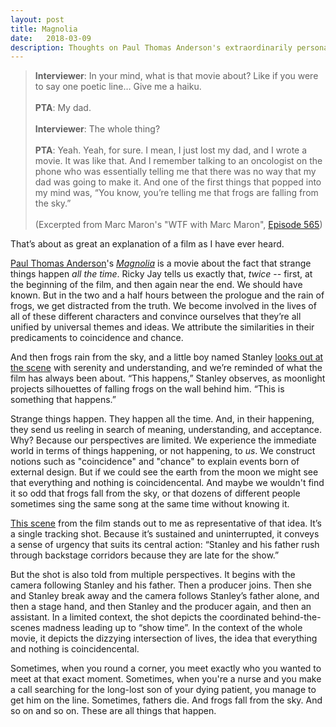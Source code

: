 ```yaml
---
layout: post
title: Magnolia 
date:   2018-03-09
description: Thoughts on Paul Thomas Anderson's extraordinarily personal masterpiece, "Magnolia". 
---
```


> <strong>Interviewer</strong>: In your mind, what is that movie about? Like if you were to say one poetic line… Give me a haiku.<br/><br/><strong>PTA</strong>: My dad.<br/><br/><strong>Interviewer</strong>: The whole thing?<br/><br/><strong>PTA</strong>: Yeah. Yeah, for sure. I mean, I just lost my dad, and I wrote a movie. It was like that. And I remember talking to an oncologist on the phone who was essentially telling me that there was no way that my dad was going to make it. And one of the first things that popped into my mind was, “You know, you’re telling me that frogs are falling from the sky.”<br/><br/>(Excerpted from Marc Maron's "WTF with Marc Maron", <a href='http://www.wtfpod.com/podcast/episodes/episode_565_-_paul_thomas_anderson' target='_blank'>Episode 565</a>)

That’s about as great an explanation of a film as I have ever heard. 

<a href='http://www.imdb.com/name/nm0000759/' target='_blank'>Paul Thomas Anderson</a>'s <a href='http://www.imdb.com/title/tt0175880/' target='_blank'><em>Magnolia</em></a> is a movie about the fact that strange things happen <em>all the time</em>. Ricky Jay tells us exactly that, <em>twice</em> -- first, at the beginning of the film, and then again near the end. We should have known. But in the two and a half hours between the prologue and the rain of frogs, we get distracted from the truth. We become involved in the lives of all of these different characters and convince ourselves that they’re all unified by universal themes and ideas. We attribute the similarities in their predicaments to coincidence and chance. 

And then frogs rain from the sky, and a little boy named Stanley <a href='https://youtu.be/zQKre8_v1_Y' target='_blank'>looks out at the scene</a> with serenity and understanding, and we’re reminded of what the film has always been about. “This happens,” Stanley observes, as moonlight projects silhouettes of falling frogs on the wall behind him. “This is something that happens.”

Strange things happen. They happen all the time. And, in their happening, they send us reeling in search of meaning, understanding, and acceptance. Why? Because our perspectives are limited. We experience the immediate world in terms of things happening, or not happening, to <em>us</em>. We construct notions such as "coincidence" and "chance" to explain events born of external design. But if we could see the earth from the moon we might see that everything and nothing is coincidencental. And maybe we wouldn't find it so odd that frogs fall from the sky, or that dozens of different people sometimes sing the same song at the same time without knowing it.

<a href='https://youtu.be/dDMdzg_QmxM' target='_blank'>This scene</a> from the film stands out to me as representative of that idea. It’s a single tracking shot. Because it’s sustained and uninterrupted, it conveys a sense of urgency that suits its central action: “Stanley and his father rush through backstage corridors because they are late for the show.” 

But the shot is also told from multiple perspectives. It begins with the camera following Stanley and his father. Then a producer joins. Then she and Stanley break away and the camera follows Stanley’s father alone, and then a stage hand, and then Stanley and the producer again, and then an assistant. In a limited context, the shot depicts the coordinated behind-the-scenes madness leading up to “show time”. In the context of the whole movie, it depicts the dizzying intersection of lives, the idea that everything and nothing is coincidencental. 

Sometimes, when you round a corner, you meet exactly who you wanted to meet at that exact moment. Sometimes, when you're a nurse and you make a call searching for the long-lost son of your dying patient, you manage to get him on the line. Sometimes, fathers die. And frogs fall from the sky. And so on and so on. These are all things that happen.
